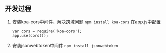 ## 开发过程
1. 安装koa-cors中间件，解决跨域问题
    `npm install koa-cors`
    在app.js中配置
    ```
    var cors = require('koa-cors');
    app.use(cors());
    ```
2. 安装jsonwebtoken中间件
    `npm install jsonwebtoken`